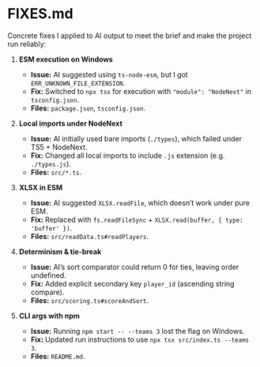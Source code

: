 # FIXES.md

Concrete fixes I applied to AI output to meet the brief and make the project run reliably:

1) **ESM execution on Windows**  
   - **Issue:** AI suggested using `ts-node-esm`, but I got `ERR_UNKNOWN_FILE_EXTENSION`.  
   - **Fix:** Switched to `npx tsx` for execution with `"module": "NodeNext"` in `tsconfig.json`.  
   - **Files:** `package.json`, `tsconfig.json`.

2) **Local imports under NodeNext**  
   - **Issue:** AI initially used bare imports (`./types`), which failed under TS5 + NodeNext.  
   - **Fix:** Changed all local imports to include `.js` extension (e.g. `./types.js`).  
   - **Files:** `src/*.ts`.

3) **XLSX in ESM**  
   - **Issue:** AI suggested `XLSX.readFile`, which doesn’t work under pure ESM.  
   - **Fix:** Replaced with `fs.readFileSync` + `XLSX.read(buffer, { type: 'buffer' })`.  
   - **Files:** `src/readData.ts#readPlayers`.

4) **Determinism & tie-break**  
   - **Issue:** AI’s sort comparator could return 0 for ties, leaving order undefined.  
   - **Fix:** Added explicit secondary key `player_id` (ascending string compare).  
   - **Files:** `src/scoring.ts#scoreAndSort`.

5) **CLI args with npm**  
   - **Issue:** Running `npm start -- --teams 3` lost the flag on Windows.  
   - **Fix:** Updated run instructions to use `npx tsx src/index.ts --teams 3`.  
   - **Files:** `README.md`.
